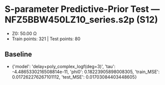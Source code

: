 # S-parameter Predictive-Prior Test — NFZ5BBW450LZ10_series.s2p (S12)
- Z0: 50.00 Ω
- Train points: 321  |  Test points: 80

## Baseline
- {'model': 'delay+poly_complex_logf(deg=3)', 'tau': -4.4865330216508814e-11, 'phi0': 0.18223905898008305, 'train_MSE': 0.017262276267101112, 'test_MSE': 0.01703084403448605}